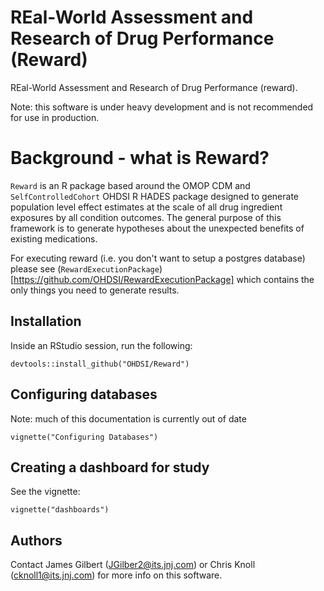 # REal-World Assessment and Research of Drug Performance (Reward)

REal-World Assessment and Research of Drug Performance (reward).

Note: this software is under heavy development and is not recommended for use in production.

# Background - what is Reward?

`Reward` is an R package based around the OMOP CDM and `SelfControlledCohort` OHDSI R HADES package designed to 
generate population level effect estimates at the scale of all drug ingredient exposures by all condition outcomes.
The general purpose of this framework is to generate hypotheses about the unexpected benefits of existing medications.


For executing reward (i.e. you don't want to setup a postgres database) please see 
(`RewardExecutionPackage`) [https://github.com/OHDSI/RewardExecutionPackage] which contains
the only things you need to generate results.

## Installation
Inside an RStudio session, run the following:
```
devtools::install_github("OHDSI/Reward")
```

## Configuring databases
Note: much of this documentation is currently out of date 
```
vignette("Configuring Databases")
```

## Creating a dashboard for study
See the vignette:
```{r}
vignette("dashboards")
```
 
 ## Authors
 Contact James Gilbert (JGilber2@its.jnj.com) or Chris Knoll (cknoll1@its.jnj.com) for more info
 on this software.
